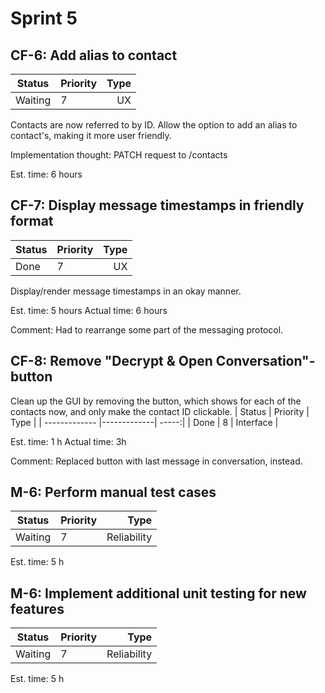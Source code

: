 # Sprint 5
## CF-6: Add alias to contact
| Status      | Priority           | Type  |
| ------------- |-------------| -----:|
| Waiting | 7 | UX |
Contacts are now referred to by ID. Allow the option to add an alias to contact's, making it more user friendly.

Implementation thought: PATCH request to /contacts

Est. time: 6 hours

## CF-7: Display message timestamps in friendly format
| Status      | Priority           | Type  |
| ------------- |-------------| -----:|
| Done | 7 | UX |
Display/render message timestamps in an okay manner.

Est. time: 5 hours
Actual time: 6 hours

Comment: Had to rearrange some part of the messaging protocol.

## CF-8: Remove "Decrypt  & Open Conversation"-button
Clean up the GUI by removing the button, which shows for each of the contacts now, and only make the contact ID clickable.
| Status      | Priority           | Type  |
| ------------- |-------------| -----:|
| Done | 8 | Interface |

Est. time: 1 h
Actual time: 3h

Comment: Replaced button with last message in conversation, instead.

## M-6: Perform manual test cases
| Status      | Priority           | Type  |
| ------------- |-------------| -----:|
| Waiting | 7 | Reliability |

Est. time: 5 h

## M-6: Implement additional unit testing for new features
| Status      | Priority           | Type  |
| ------------- |-------------| -----:|
| Waiting | 7 | Reliability |

Est. time: 5 h